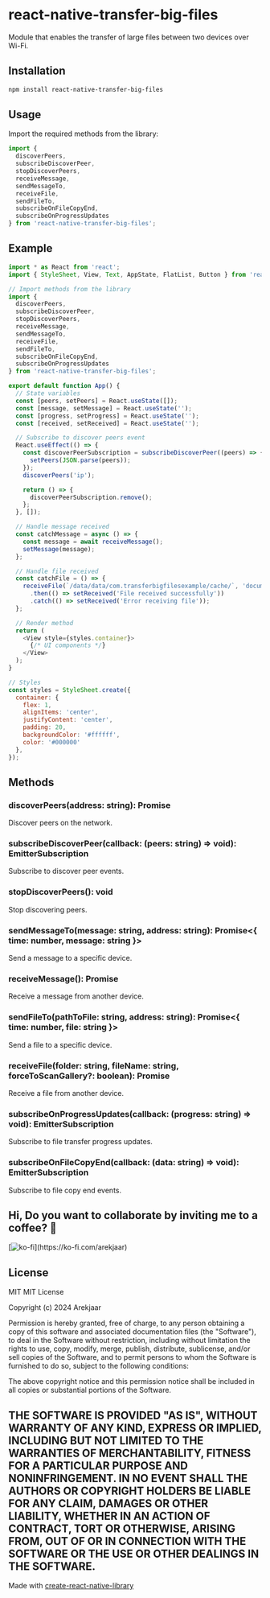 # react-native-transfer-big-files

Module that enables the transfer of large files between two devices over Wi-Fi.

## Installation

```sh
npm install react-native-transfer-big-files
```

## Usage

Import the required methods from the library:
```js
import {
  discoverPeers,
  subscribeDiscoverPeer,
  stopDiscoverPeers,
  receiveMessage,
  sendMessageTo,
  receiveFile,
  sendFileTo,
  subscribeOnFileCopyEnd,
  subscribeOnProgressUpdates
} from 'react-native-transfer-big-files';

```

## Example

```js
import * as React from 'react';
import { StyleSheet, View, Text, AppState, FlatList, Button } from 'react-native';

// Import methods from the library
import {
  discoverPeers,
  subscribeDiscoverPeer,
  stopDiscoverPeers,
  receiveMessage,
  sendMessageTo,
  receiveFile,
  sendFileTo,
  subscribeOnFileCopyEnd,
  subscribeOnProgressUpdates
} from 'react-native-transfer-big-files';

export default function App() {
  // State variables
  const [peers, setPeers] = React.useState([]);
  const [message, setMessage] = React.useState('');
  const [progress, setProgress] = React.useState('');
  const [received, setReceived] = React.useState('');

  // Subscribe to discover peers event
  React.useEffect(() => {
    const discoverPeerSubscription = subscribeDiscoverPeer((peers) => {
      setPeers(JSON.parse(peers));
    });
    discoverPeers('ip');

    return () => {
      discoverPeerSubscription.remove();
    };
  }, []);

  // Handle message received
  const catchMessage = async () => {
    const message = await receiveMessage();
    setMessage(message);
  };

  // Handle file received
  const catchFile = () => {
    receiveFile(`/data/data/com.transferbigfilesexample/cache/`, 'document.pdf', true)
      .then(() => setReceived('File received successfully'))
      .catch(() => setReceived('Error receiving file'));
  };

  // Render method
  return (
    <View style={styles.container}>
      {/* UI components */}
    </View>
  );
}

// Styles
const styles = StyleSheet.create({
  container: {
    flex: 1,
    alignItems: 'center',
    justifyContent: 'center',
    padding: 20,
    backgroundColor: '#ffffff',
    color: '#000000'
  },
});
```
## Methods

### discoverPeers(address: string): Promise<number>
Discover peers on the network.

### subscribeDiscoverPeer(callback: (peers: string) => void): EmitterSubscription
Subscribe to discover peer events.

### stopDiscoverPeers(): void
Stop discovering peers.

### sendMessageTo(message: string, address: string): Promise<{ time: number, message: string }>
Send a message to a specific device.

### receiveMessage(): Promise<string>
Receive a message from another device.

### sendFileTo(pathToFile: string, address: string): Promise<{ time: number, file: string }>
Send a file to a specific device.

### receiveFile(folder: string, fileName: string, forceToScanGallery?: boolean): Promise<string>
Receive a file from another device.

### subscribeOnProgressUpdates(callback: (progress: string) => void): EmitterSubscription
Subscribe to file transfer progress updates.

### subscribeOnFileCopyEnd(callback: (data: string) => void): EmitterSubscription
Subscribe to file copy end events.

## Hi, Do you want to collaborate by inviting me to a coffee? 👋

[![ko-fi](https://drive.google.com/uc?id=1rDAyRheZTLdnagb9FsJ3-fFt7Ut3LX8_)](https://ko-fi.com/arekjaar)

## License

MIT
MIT License

Copyright (c) 2024 Arekjaar

Permission is hereby granted, free of charge, to any person obtaining a copy
of this software and associated documentation files (the "Software"), to deal
in the Software without restriction, including without limitation the rights
to use, copy, modify, merge, publish, distribute, sublicense, and/or sell
copies of the Software, and to permit persons to whom the Software is
furnished to do so, subject to the following conditions:

The above copyright notice and this permission notice shall be included in all
copies or substantial portions of the Software.

THE SOFTWARE IS PROVIDED "AS IS", WITHOUT WARRANTY OF ANY KIND, EXPRESS OR
IMPLIED, INCLUDING BUT NOT LIMITED TO THE WARRANTIES OF MERCHANTABILITY,
FITNESS FOR A PARTICULAR PURPOSE AND NONINFRINGEMENT. IN NO EVENT SHALL THE
AUTHORS OR COPYRIGHT HOLDERS BE LIABLE FOR ANY CLAIM, DAMAGES OR OTHER
LIABILITY, WHETHER IN AN ACTION OF CONTRACT, TORT OR OTHERWISE, ARISING FROM,
OUT OF OR IN CONNECTION WITH THE SOFTWARE OR THE USE OR OTHER DEALINGS IN THE
SOFTWARE.
---

Made with [create-react-native-library](https://github.com/callstack/react-native-builder-bob)
